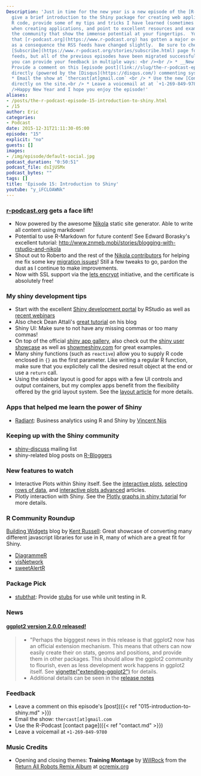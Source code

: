 ```yaml
---
Description: 'Just in time for the new year is a new episode of the [R-Podcast](https://www.r-podcast.org/)!  I
  give a brief introduction to the Shiny package for creating web applications using
  R code, provide some of my tips and tricks I have learned (sometimes the hard way)
  when creating applications, and point to excellent resources and example apps in
  the community that show the immense potential at your fingertips.  You will see
  that [r-podcast.org](https://www.r-podcast.org) has gotten a major overhaul, and
  as a consequence the RSS feeds have changed slightly.  Be sure to check out the
  [Subscribe](https://www.r-podcast.org/stories/subscribe.html) page for the updated
  feeds, but all of the previous episodes have been migrated successfully.  As always
  you can provide your feedback in multiple ways: <br /><br /> * __New Feature__:
  Provide a comment on this [episode post](link://slug/the-r-podcast-episode-15-introduction-to-shiny#disqus_thread)
  directly (powered by the [Disqus](https://disqus.com/) commenting system) <br />
  * Email the show at `thercast[at]gmail.com` <br /> * Use the new [Contact Form](https://www.r-podcast.org/stories/contact.html)
  directly on the site.<br /> * Leave a voicemail at at `+1-269-849-9780`.<br /><br
  />Happy New Year and I hope you enjoy the episode!'
aliases:
- /posts/the-r-podcast-episode-15-introduction-to-shiny.html
- /15
author: Eric
categories:
- Podcast
date: 2015-12-31T21:11:30-05:00
episode: "15"
explicit: "no"
guests: []
images:
- /img/episode/default-social.jpg
podcast_duration: "0:50:51"
podcast_file: dsIjUSMx
podcast_bytes: ""
tags: []
title: 'Episode 15: Introduction to Shiny'
youtube: "y_iFCLOAWNk"
---
```


### [r-podcast.org](https://www.r-podcast.org) gets a face lift!

- Now powered by the awesome [Nikola](www.getnikola.com) static site generator.  Able to write all content using markdown!
- Potential to use R-Markdown for future content!  See Edward Borasky's excellent tutorial: http://www.znmeb.mobi/stories/blogging-with-rstudio-and-nikola
- Shout out to Roberto and the rest of the [Nikola contributors](https://getnikola.com/authors.html) for helping me fix some key [migration issues](https://groups.google.com/forum/#!topic/nikola-discuss/qYTaOoek-ic)!  Still a few tweaks to go, pardon the dust as I continue to make improvements.
- Now with SSL support via the [lets encrypt](https://letsencrypt.org/) initiative, and the certificate is absolutely free!

### My shiny development tips

- Start with the excellent [Shiny development portal](http://shiny.rstudio.com/) by RStudio as well as [recent webinars](https://www.rstudio.com/resources/webinars/)
- Also check Dean Attali's [great tutorial](http://deanattali.com/blog/building-shiny-apps-tutorial/) on his blog
- Shiny UI: Make sure to not have any missing commas or too many commas!
- On top of the official [shiny app gallery](http://shiny.rstudio.com/gallery/), also check out the [shiny user showcase](https://www.rstudio.com/products/shiny/shiny-user-showcase/) as well as [showmeshiny.com](http://www.showmeshiny.com/) for great examples.
- Many shiny functions (such as `reactive`) allow you to supply R code enclosed in `{}` as the first parameter.  Like writing a regular R function, make sure that you explicitely call the desired result object at the end or use a `return` call.
- Using the sidebar layout is good for apps with a few UI controls and output containers, but my complex apps benefit from the flexibility offered by the grid layout system.  See the [layout article](http://shiny.rstudio.com/articles/layout-guide.html) for more details.

### Apps that helped me learn the power of Shiny

- [Radiant](http://vnijs.github.io/radiant/): Business analytics using R and Shiny by [Vincent Nijs](https://github.com/vnijs)

### Keeping up with the Shiny community

- [shiny-discuss](https://groups.google.com/group/shiny-discuss) mailing list
- shiny-related blog posts on [R-Bloggers](r-bloggers.com)

### New features to watch

- Interactive Plots within Shiny itself.  See the [interactive plots](http://shiny.rstudio.com/articles/plot-interaction.html), [selecting rows of data](http://shiny.rstudio.com/articles/selecting-rows-of-data.html), and [interactive plots advanced](http://shiny.rstudio.com/articles/plot-interaction-advanced.html) articles.
- Plotly interaction with Shiny.  See the [Plotly graphs in shiny tutorial](https://plot.ly/r/shiny-tutorial/) for more details.

### R Community Roundup

[Building Widgets](http://www.buildingwidgets.com/) blog by [Kent Russell](https://github.com/timelyportfolio): Great showcase of converting many different javascript libraries for use in R, many of which are a great fit for Shiny.

- [DiagrammeR](http://rich-iannone.github.io/DiagrammeR/)
- [visNetwork](http://dataknowledge.github.io/visNetwork/)
- [sweetAlertR](http://www.buildingwidgets.com/blog/2015/6/29/week-25-sweetalertr)

### Package Pick

- [stubthat](https://github.com/sainathadapa/stubthat): Provide [stubs](http://stackoverflow.com/a/463305) for use while unit testing in R.

### News

#### [ggplot2 version 2.0.0 released!](http://blog.rstudio.org/2015/12/21/ggplot2-2-0-0/)

> - "Perhaps the bigggest news in this release is that ggplot2 now has an official extension mechanism. This means that others can now easily create their on stats, geoms and positions, and provide them in other packages. This should allow the ggplot2 community to flourish, even as less development work happens in ggplot2 itself. See [vignette("extending-ggplot2")](https://cran.rstudio.com/web/packages/ggplot2/vignettes/extending-ggplot2.html) for details.
> - Additional details can be seen in the [release notes](https://github.com/hadley/ggplot2/releases/tag/v2.0.0)

### Feedback

- Leave a comment on this episode's [post]({{< ref "015-introduction-to-shiny.md" >}})
- Email the show: `thercast[at]gmail.com`
- Use the R-Podcast [contact page]({{< ref "contact.md" >}})
- Leave a voicemail at `+1-269-849-9780`

### Music Credits

- Opening and closing themes: __Training Montage__ by [WillRock](http://ocremix.org/artist/5043/willrock)  from the [Return All Robots Remix Album](http://ocremix.org/events/returnallrobots/) at [ocremix.org](http://ocremix.org/)
